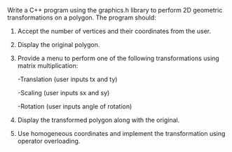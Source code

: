 Write a C++ program using the graphics.h library to perform 2D geometric transformations on a polygon. The program should:

1. Accept the number of vertices and their coordinates from the user.

2. Display the original polygon.

3. Provide a menu to perform one of the following transformations using matrix multiplication:

   -Translation (user inputs tx and ty)

    -Scaling (user inputs sx and sy)

    -Rotation (user inputs angle of rotation)

4. Display the transformed polygon along with the original.

5. Use homogeneous coordinates and implement the transformation using operator overloading.
